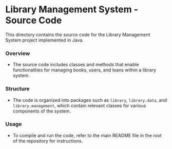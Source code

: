 # Library Management System - Source Code

This directory contains the source code for the Library Management System project implemented in Java. 

### Overview
- The source code includes classes and methods that enable functionalities for managing books, users, and loans within a library system.

### Structure
- The code is organized into packages such as `library`, `library.data`, and `library.management`, which contain relevant classes for various components of the system.

### Usage
- To compile and run the code, refer to the main README file in the root of the repository for instructions.
